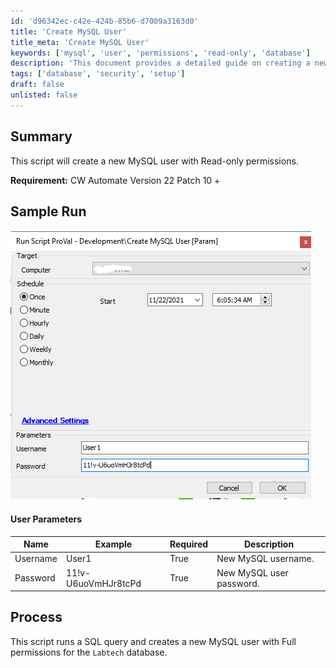 ```yaml
---
id: 'd96342ec-c42e-424b-85b6-d7009a3163d0'
title: 'Create MySQL User'
title_meta: 'Create MySQL User'
keywords: ['mysql', 'user', 'permissions', 'read-only', 'database']
description: 'This document provides a detailed guide on creating a new MySQL user with Read-only permissions using ConnectWise Automate. It includes user parameters, sample run output, and process details necessary for executing the script effectively.'
tags: ['database', 'security', 'setup']
draft: false
unlisted: false
---
```


## Summary

This script will create a new MySQL user with Read-only permissions.

**Requirement:** CW Automate Version 22 Patch 10 +

## Sample Run

![Sample Run](../../../static/img/Create-MySQL-User/image_1.png)

#### User Parameters

| Name     | Example                  | Required | Description                  |
|----------|--------------------------|----------|------------------------------|
| Username | User1                    | True     | New MySQL username.          |
| Password | 11!v-U6uoVmHJr8tcPd     | True     | New MySQL user password.     |

## Process

This script runs a SQL query and creates a new MySQL user with Full permissions for the `Labtech` database.



